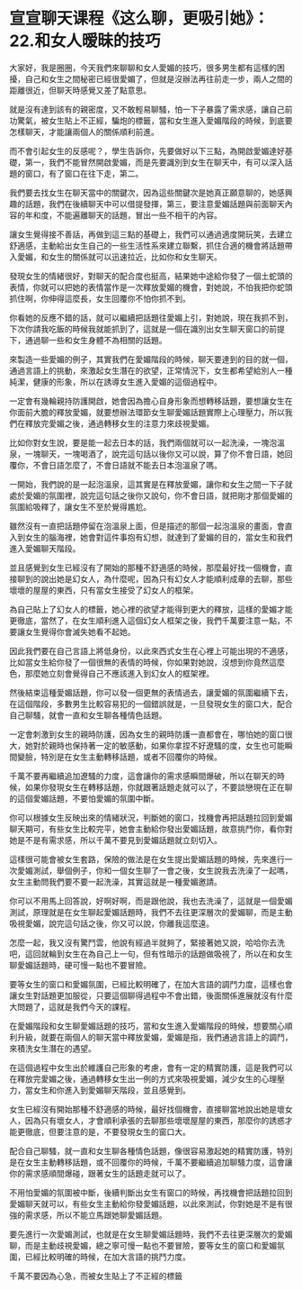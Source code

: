 # 宣宣聊天课程《这么聊，更吸引她》：22.和女人暧昧的技巧

大家好，我是圈圈，今天我們來聊聊和女人愛媚的技巧，很多男生都有這樣的困擾，自己和女生之間秘密已經很愛媚了，但就是沒辦法再往前走一步，兩人之間的距離很近，但聊天時感覺又差了點意思。

就是沒有達到該有的親密度，又不敢輕易聊騷，怕一下子暴露了需求感，讓自己前功驚氣，被女生貼上不正經，騙炮的標籤，當和女生進入愛媚階段的時候，到底要怎樣聊天，才能讓兩個人的關係順利前進。

而不會引起女生的反感呢？，學生告訴你，先要做好以下三點，為開啟愛媚達好基礎，第一，我們不能冒然開啟愛媚，而是先要識別到女生在聊天中，有可以深入話題的窗口，有了窗口在往下走，第二。

我們要去找女生在聊天當中的關鍵次，因為這些關鍵次是她真正願意聊的，她感興趣的話題，我們在後續聊天中可以借提發揮，第三，要注意愛媚話題與前面聊天內容的年和度，不能遍離聊天的話題，冒出一些不相干的內容。

讓女生覺得接不善話，再做到這三點的基礎上，我們可以通過適度開玩笑，去建立舒適感，主動給出女生自己的一些生活性系來建立聯繫，抓住合適的機會將話題帶入愛媚，和女生的關係就可以迅速拉近，比如你和女生聊天。

發現女生的情緒很好，對聊天的配合度也挺高，結果她中途給你發了一個土蛇頭的表情，你就可以把她的表情當作是一次釋放愛媚的機會，對她說，不怕我把你蛇頭抓住啊，你伸得這麼長，女生回覆你不怕你抓不到。

你看她的反應不錯的話，就可以繼續把話題往愛媚上引，對她說，現在我抓不到，下次你請我吃飯的時候我就能抓到了，這就是一個在識別出女生聊天窗口的前提下，通過聊一些和女生身體不為相關的話題。

來製造一些愛媚的例子，其實我們在愛媚階段的時候，聊天要達到的目的就一個，通過言語上的挑動，來激起女生潛在的欲望，正常情況下，女生都希望給別人一種純潔，健康的形象，所以在誘導女生進入愛媚的這個過程中。

一定會有幾輪親持防護開啟，她會因為擔心自身形象而想轉移話題，要想讓女生在你面前大膽的釋放愛媚，就要想辦法環節女生聊愛媚話題實際上心理壓力，所以我們在釋放完愛媚之後，通過轉移女生的注意力來歧視愛媚。

比如你對女生說，要是能一起去日本的話，我們兩個就可以一起洗澡，一塊泡溫泉，一塊聊天，一塊喝酒了，說完這句話以後你又可以說，算了你不會日語，她回覆你，不會日語怎麼了，不會日語就不能去日本泡溫泉了嗎。

一開始，我們說的是一起泡溫泉，這其實是在釋放愛媚，讓你和女生之間一下子就處於愛媚的氛圍裡，說完這句話之後你又說句，你不會日語，就把剛才那個愛媚的氛圍給吸釋了，讓女生不至於覺得尷尬。

雖然沒有一直把話題停留在泡溫泉上面，但是描述的那個一起泡溫泉的畫面，會直入到女生的腦海裡，她會對這件事抱有幻想，就達到了愛媚的目的，當女生和我們進入愛媚聊天階段。

並且感覺到女生已經沒有了開始的那種不舒適感的時候，那麼最好找一個機會，直接聊到的說出她是幻女人，為什麼呢，因為只有幻女人才能順利成章的去聊，那些壞壞的屋屋的東西，只有當女生接受了幻女人的框架。

為自己貼上了幻女人的標籤，她心裡的欲望才能得到更大的釋放，這樣的愛媚才能更徹底，當然了，在女生順利進入這個幻女人框架之後，我們千萬要注意一點，不要讓女生覺得你會滅失她看不起她。

因此我們要在自己言語上將低身份，以此來西式女生在心裡上可能出現的不適感，比如當女生給你發了一個很無的表情的時候，你如果對她說，沒想到你竟然這麼色，那麼她立刻會覺得自己不應該進入到幻女人的框架裡。

然後結束這種愛媚話題，你可以發一個更無的表情過去，讓愛媚的氛圍繼續下去，在這個階段，多數男生比較容易犯的一個錯誤就是，一旦發現女生的窗口大，配合自己聊騷，就會一直和女生聊各種情色話題。

一定會刺激到女生的親時防護，因為女生的親時防護一直都會在，哪怕她的窗口很大，她對於親時也保持著一定的敏感動，如果你拿捏不好遼騷的度，女生也可能瞬間變臉，特別是在女生主動轉移話題，或者不回覆你的時候。

千萬不要再繼續追加遼騷的力度，這會讓你的需求感瞬間爆破，所以在聊天的時候，如果你發現女生在轉移話題，你就跟著話題走就可以了，不要談戀現在正在聊的這個愛媚話題，不要怕愛媚的氛圍中斷。

你可以根據女生反映出來的情緒狀況，判斷她的窗口，找機會再把話題拉回到愛媚聊天期可，有些女生比較完平，她會主動給你發出愛媚話題，故意挑鬥你，看你對她是不是有需求感，所以千萬不要見到愛媚話題就立刻切入。

這樣很可能會被女生套路，保險的做法是在女生提出愛媚話題的時候，先來進行一次愛媚測試，舉個例子，你和一個女生聊了一會之後，女生說我去洗澡了一起嗎，女生主動問我們要不要一起洗澡，其實這就是一種愛媚邀請。

你可以不用馬上回答說，好啊好啊，而是跟他說，我也去洗澡了，這就是一個愛媚測試，原理就是在女生聊起愛媚話題時，我們不去往更深層次的愛媚聊，而是主動吸視愛媚，說完這句話之後，你又可以說，你離我這麼遠。

怎麼一起，我又沒有驚鬥雲，他說有經過半就夠了，緊接著她又說，哈哈你去洗吧，這回就輪到女生在為自己上一句，但有性暗示的話題做吸視了，所以在和女生聊愛媚話題時，硬可慢一點也不要冒險。

要等女生的窗口和愛媚氛圍，已經比較明確了，在加大言語的調鬥力度，這樣也會讓女生對話題更加服從，只要這個聊得過程中不會出錯，後面關係進展就沒有什麼大問題了，這就是我們今天的課程。

在愛媚階段和女生聊愛媚話題的技巧，當和女生進入愛媚階段的時候，想要關心順利升級，就要在兩個人的聊天當中釋放愛媚，愛媚是指，我們通過言語上的調鬥，來積洗女生潛在的遇望。

在這個過程中女生出於維護自己形象的考慮，會有一定的精實防護，這是我們可以在釋放完愛媚之後，通過轉移女生出一例的方式來吸視愛媚，減少女生的心理壓力，當女生和你進入到愛媚聊天階段，並且感覺到。

女生已經沒有開始那種不舒適感的時候，最好找個機會，直接聊當地說出她是壞女人，因為只有壞女人，才會順利承張的去聊那些壞壞屋屋的東西，那麼你的誘惑才能更徹底，但要注意的是，不要發現女生的窗口大。

配合自己聊騷，就一直和女生聊各種情色話題，像很容易激起她的精實防護，特別是在女生主動轉移話題，或不回覆你的時候，千萬不要繼續追加聊騷力度，這會讓你的需求感順間爆碰，跟著女生的話題走就可以了。

不用怕愛媚的氛圍被中斷，後續判斷出女生有窗口的時候，再找機會把話題拉回到愛媚聊天就可以，有些女生主動給你發愛媚話題，以此來測試，你對她是不是有很強的需求感，所以不能立馬跟她聊愛媚話題。

要先進行一次愛媚測試，也就是在女生聊愛媚話題時，我們不去往更深層次的愛媚聊，而是主動歧視愛媚，總之寧可慢一點也不要冒險，要等女生的窗口和愛媚氛圍，已經比較明確的時候，在加大言語的挑鬥力度。

千萬不要因為心急，而被女生貼上了不正經的標籤